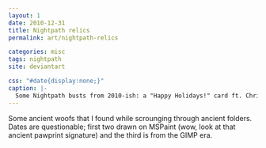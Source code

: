 ```yaml
---
layout: 1
date: 2010-12-31
title: Nightpath relics
permalink: art/nightpath-relics

categories: misc
tags: nightpath
site: deviantart

css: "#date{display:none;}"
caption: |-
  Some Nightpath busts from 2010-ish: a "Happy Holidays!" card ft. Christmas Tree, one with a witch hat and little trick-or-treat bucket, and a side view bust.
---
```

Some ancient woofs that I found while scrounging through ancient folders. Dates are questionable; first two drawn on MSPaint (wow, look at that ancient pawprint signature) and the third is from the GIMP era.